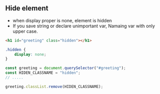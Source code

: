 ## Hide element
- when display proper is none, element is hidden
- If you save string or declare unimportant var, Namaing var with only upper case.
```html
<h1 id="greeting" class="hidden"></h1>
```
```css
.hidden {
    display: none;
}
```
```js
const greeting = document.querySelector("#greeting");
const HIDEN_CLASSNAME = "hidden";
// .....

greeting.classList.remove(HIDEN_CLASSNAME);
```